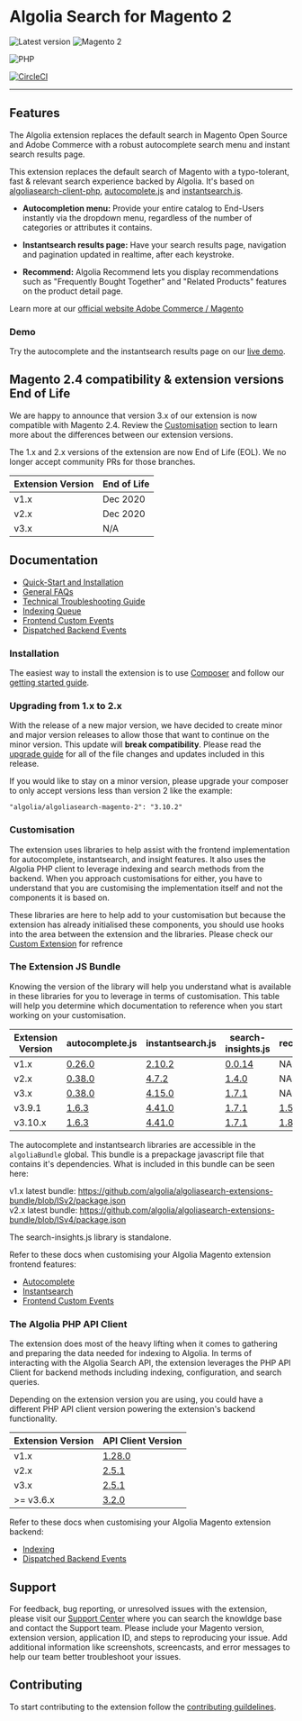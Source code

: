 Algolia Search for Magento 2
============================

![Latest version](https://img.shields.io/badge/latest-3.10.2-green)
![Magento 2](https://img.shields.io/badge/Magento-2.4.x-orange)

![PHP](https://img.shields.io/badge/PHP-8.1,7.4-blue)

[![CircleCI](https://circleci.com/gh/algolia/algoliasearch-magento-2/tree/master.svg?style=svg)](https://circleci.com/gh/algolia/algoliasearch-magento-2/tree/master)

-------

## Features

The Algolia extension replaces the default search in Magento Open Source and Adobe Commerce with a robust autocomplete search menu and instant search results page.

This extension replaces the default search of Magento with a typo-tolerant, fast & relevant search experience backed by Algolia. It's based on [algoliasearch-client-php](https://github.com/algolia/algoliasearch-client-php), [autocomplete.js](https://github.com/algolia/autocomplete.js) and [instantsearch.js](https://github.com/algolia/instantsearch.js).

- **Autocompletion menu:** Provide your entire catalog to End-Users instantly via the dropdown menu, regardless of the number of categories or attributes it contains.

- **Instantsearch results page:** Have your search results page, navigation and pagination updated in realtime, after each keystroke.

- **Recommend:** Algolia Recommend lets you display recommendations such as "Frequently Bought Together" and "Related Products" features on the product detail page.

Learn more at our [official website Adobe Commerce / Magento](https://www.algolia.com/search-solutions/adobe-commerce-magento/)

### Demo

Try the autocomplete and the instantsearch results page on our [live demo](https://magento2.algolia.com).


## Magento 2.4 compatibility & extension versions End of Life

We are happy to announce that version 3.x of our extension is now compatible with Magento 2.4. Review the [Customisation](https://github.com/algolia/algoliasearch-magento-2#customisation) section to learn more about the differences between our extension versions.

The 1.x and 2.x versions of the extension are now End of Life (EOL). We no longer accept community PRs for those branches. 

| Extension Version | End of Life |
| --- | --- |
| v1.x | Dec 2020 |
| v2.x | Dec 2020 |
| v3.x | N/A |

## Documentation

- [Quick-Start and Installation](https://www.algolia.com/doc/integration/magento-2/getting-started/quick-start/)
- [General FAQs](https://www.algolia.com/doc/integration/magento-2/troubleshooting/general-faq/)
- [Technical Troubleshooting Guide](https://www.algolia.com/doc/integration/magento-2/troubleshooting/technical-troubleshooting/)
- [Indexing Queue](https://www.algolia.com/doc/integration/magento-2/how-it-works/indexing-queue/)
- [Frontend Custom Events](https://www.algolia.com/doc/integration/magento-2/customize/custom-front-end-events/)
- [Dispatched Backend Events](https://www.algolia.com/doc/integration/magento-2/customize/custom-back-end-events/)


### Installation

The easiest way to install the extension is to use [Composer](https://getcomposer.org/) and follow our [getting started guide](https://www.algolia.com/doc/integration/magento-2/getting-started/quick-start/).

### Upgrading from 1.x to 2.x

With the release of a new major version, we have decided to create minor and major version releases to allow those that want to continue on the minor version. This update will **break compatibility**. Please read the [upgrade guide](https://www.algolia.com/doc/integration/magento-2/getting-started/upgrading/#upgrading-from-v1-to-v2) for all of the file changes and updates included in this release. 

If you would like to stay on a minor version, please upgrade your composer to only accept versions less than version 2 like the example:

`"algolia/algoliasearch-magento-2": "3.10.2"`

### Customisation

The extension uses libraries to help assist with the frontend implementation for autocomplete, instantsearch, and insight features. It also uses the Algolia PHP client to leverage indexing and search methods from the backend. When you approach customisations for either, you have to understand that you are customising the implementation itself and not the components it is based on.

These libraries are here to help add to your customisation but because the extension has already initialised these components, you should use hooks into the area between the extension and the libraries.
Please check our [Custom Extension](https://github.com/algolia/algoliasearch-custom-algolia-magento-2) for refrence 

### The Extension JS Bundle

Knowing the version of the library will help you understand what is available in these libraries for you to leverage in terms of customisation. This table will help you determine which documentation to reference when you start working on your customisation.

| Extension Version | 	autocomplete.js                                                  | instantsearch.js | search-insights.js | recommend.js |
|-------------------|-------------------------------------------------------------------| --- | --- | --- |
| v1.x              | [0.26.0](https://github.com/algolia/autocomplete.js/tree/v0.26.0) | [2.10.2](https://github.com/algolia/instantsearch.js/tree/v2.10.2) | [0.0.14](https://cdn.jsdelivr.net/npm/search-insights@0.0.14) | NA |
| v2.x              | [0.38.0](https://github.com/algolia/autocomplete.js/tree/v0.38.0) | [4.7.2](https://github.com/algolia/instantsearch.js/tree/v4.7.2) | [1.4.0](https://github.com/algolia/search-insights.js/tree/v1.4.0) | NA |
| v3.x              | [0.38.0](https://github.com/algolia/autocomplete.js/tree/v0.38.0) | [4.15.0](https://github.com/algolia/instantsearch.js/tree/v4.15.0) | [1.7.1](https://github.com/algolia/search-insights.js/tree/v1.7.1) | NA |
| v3.9.1            | [1.6.3](https://github.com/algolia/autocomplete.js/tree/v1.6.3)   | [4.41.0](https://github.com/algolia/instantsearch.js/tree/v4.41.0) | [1.7.1](https://github.com/algolia/search-insights.js/tree/v1.7.1) | [1.5.0](https://github.com/algolia/recommend/tree/v1.5.0) |
| v3.10.x            | [1.6.3](https://github.com/algolia/autocomplete.js/tree/v1.6.3)   | [4.41.0](https://github.com/algolia/instantsearch.js/tree/v4.41.0) | [1.7.1](https://github.com/algolia/search-insights.js/tree/v1.7.1) | [1.8.0](https://github.com/algolia/recommend/tree/v1.8.0) |

The autocomplete and instantsearch libraries are accessible in the `algoliaBundle` global. This bundle is a prepackage javascript file that contains it's dependencies. What is included in this bundle can be seen here:

v1.x latest bundle: https://github.com/algolia/algoliasearch-extensions-bundle/blob/ISv2/package.json \
v2.x latest bundle: https://github.com/algolia/algoliasearch-extensions-bundle/blob/ISv4/package.json

The search-insights.js library is standalone.

Refer to these docs when customising your Algolia Magento extension frontend features:
 - [Autocomplete](https://www.algolia.com/doc/integration/magento-2/customize/autocomplete-menu/)
 - [Instantsearch](https://www.algolia.com/doc/integration/magento-2/customize/instant-search-page/)
 - [Frontend Custom Events](https://www.algolia.com/doc/integration/magento-2/customize/custom-front-end-events/)

### The Algolia PHP API Client

The extension does most of the heavy lifting when it comes to gathering and preparing the data needed for indexing to Algolia. In terms of interacting with the Algolia Search API, the extension leverages the PHP API Client for backend methods including indexing, configuration, and search queries.

Depending on the extension version you are using, you could have a different PHP API client version powering the extension's backend functionality.

| Extension Version | API Client Version                                                        |
|-------------------|---------------------------------------------------------------------------|
| v1.x              | [1.28.0](https://github.com/algolia/algoliasearch-client-php/tree/1.28.0) |
| v2.x              | [2.5.1](https://github.com/algolia/algoliasearch-client-php/tree/2.5.1)   |
| v3.x              | [2.5.1](https://github.com/algolia/algoliasearch-client-php/tree/2.5.1)   |
| >= v3.6.x            | [3.2.0](https://github.com/algolia/algoliasearch-client-php/tree/3.2.0)   |

Refer to these docs when customising your Algolia Magento extension backend:
- [Indexing](https://www.algolia.com/doc/integration/magento-2/how-it-works/indexing/)
- [Dispatched Backend Events](https://www.algolia.com/doc/integration/magento-2/customize/custom-back-end-events/)

## Support

For feedback, bug reporting, or unresolved issues with the extension, please visit our [Support Center](https://support.algolia.com/hc/en-us/) where you can search the knowldge base and contact the Support team. Please include your Magento version, extension version, application ID, and steps to reproducing your issue. Add additional information like screenshots, screencasts, and error messages to help our team better troubleshoot your issues.

## Contributing

To start contributing to the extension follow the [contributing guildelines](.github/CONTRIBUTING.md).
